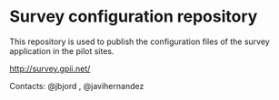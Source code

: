 # Survey configuration repository

This repository is used to publish the configuration files of the survey
application in the pilot sites.

http://survey.gpii.net/

Contacts: @jbjord , @javihernandez
